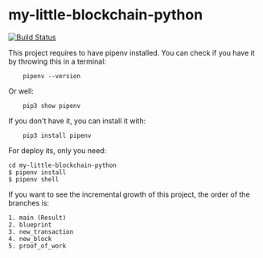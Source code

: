 # my-little-blockchain-python
[![Build Status](https://app.travis-ci.com/UnderABloodySky/my-little-blockchain-python.svg?branch=main)](https://app.travis-ci.com/UnderABloodySky/my-little-blockchain-python)

This project requires to have pipenv installed. You can check if you have it by throwing this in a terminal:

```
	pipenv --version
```

Or well:


```
	pip3 show pipenv
```

If you don't have it, you can install it with:

```
	pip3 install pipenv
```

For deploy its, only you need:

```
cd my-little-blockchain-python
$ pipenv install
$ pipenv shell
```
If you want to see the incremental growth of this project, the order of the branches is:

	1. main (Result)
	2. blueprint
	3. new_transaction
	4. new_block
	5. proof_of_work